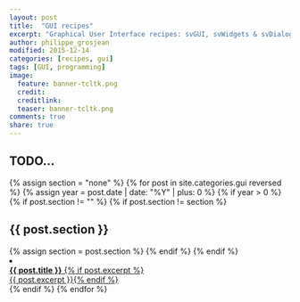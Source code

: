 ```yaml
---
layout: post
title:  "GUI recipes"
excerpt: "Graphical User Interface recipes: svGUI, svWidgets & svDialogs."
author: philippe_grosjean
modified: 2015-12-14
categories: [recipes, gui]
tags: [GUI, programming]
image:
  feature: banner-tcltk.png
  credit: 
  creditlink: 
  teaser: banner-tcltk.png
comments: true
share: true
---
```


TODO...
---

{% assign section = "none" %}
{% for post in site.categories.gui reversed %}
  {% assign year = post.date | date: "%Y" | plus: 0 %}
  {% if year > 0 %}
    {% if post.section != "" %}
      {% if post.section != section %}
<h2>{{ post.section }}</h2>
        {% assign section = post.section %}
      {% endif %}
    {% endif %}
  <li><article><a href="{{ site.url }}{{ post.url }}"><b>{{ post.title }}</b> {% if post.excerpt %} <span class="excerpt"><br/>{{ post.excerpt }}</span>{% endif %}</a></article></li>
  {% endif %}
{% endfor %}
